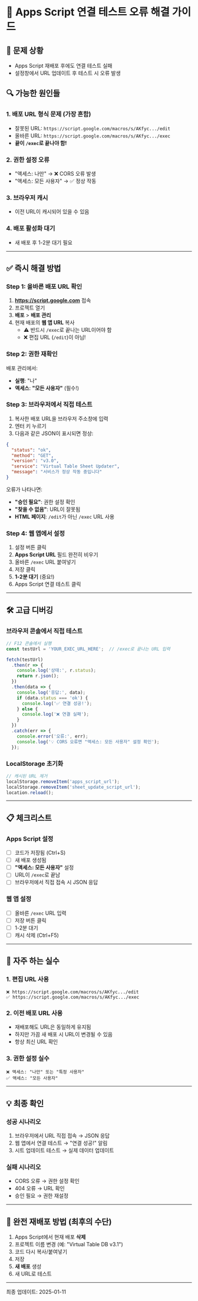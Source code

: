 # 🔧 Apps Script 연결 테스트 오류 해결 가이드

## 🎯 문제 상황
- Apps Script 재배포 후에도 연결 테스트 실패
- 설정창에서 URL 업데이트 후 테스트 시 오류 발생

## 🔍 가능한 원인들

### 1. **배포 URL 형식 문제** (가장 흔함)
- 잘못된 URL: `https://script.google.com/macros/s/AKfyc.../edit`
- 올바른 URL: `https://script.google.com/macros/s/AKfyc.../exec`
- **끝이 `/exec`로 끝나야 함!**

### 2. **권한 설정 오류**
- "액세스: 나만" → ❌ CORS 오류 발생
- "액세스: 모든 사용자" → ✅ 정상 작동

### 3. **브라우저 캐시**
- 이전 URL이 캐시되어 있을 수 있음

### 4. **배포 활성화 대기**
- 새 배포 후 1-2분 대기 필요

---

## ✅ 즉시 해결 방법

### Step 1: 올바른 배포 URL 확인

1. **https://script.google.com** 접속
2. 프로젝트 열기
3. **배포** > **배포 관리**
4. 현재 배포의 **웹 앱 URL** 복사
   - ⚠️ 반드시 `/exec`로 끝나는 URL이어야 함
   - ❌ 편집 URL (`/edit`)이 아님!

### Step 2: 권한 재확인

배포 관리에서:
- **실행**: "나"
- **액세스**: **"모든 사용자"** (필수!)

### Step 3: 브라우저에서 직접 테스트

1. 복사한 배포 URL을 브라우저 주소창에 입력
2. 엔터 키 누르기
3. 다음과 같은 JSON이 표시되면 정상:

```json
{
  "status": "ok",
  "method": "GET",
  "version": "v3.0",
  "service": "Virtual Table Sheet Updater",
  "message": "서비스가 정상 작동 중입니다"
}
```

오류가 나타나면:
- **"승인 필요"**: 권한 설정 확인
- **"찾을 수 없음"**: URL이 잘못됨
- **HTML 페이지**: `/edit`가 아닌 `/exec` URL 사용

### Step 4: 웹 앱에서 설정

1. 설정 버튼 클릭
2. **Apps Script URL** 필드 완전히 비우기
3. 올바른 `/exec` URL 붙여넣기
4. 저장 클릭
5. **1-2분 대기** (중요!)
6. Apps Script 연결 테스트 클릭

---

## 🛠️ 고급 디버깅

### 브라우저 콘솔에서 직접 테스트

```javascript
// F12 콘솔에서 실행
const testUrl = 'YOUR_EXEC_URL_HERE';  // /exec로 끝나는 URL 입력

fetch(testUrl)
  .then(r => {
    console.log('상태:', r.status);
    return r.json();
  })
  .then(data => {
    console.log('응답:', data);
    if (data.status === 'ok') {
      console.log('✅ 연결 성공!');
    } else {
      console.log('❌ 연결 실패');
    }
  })
  .catch(err => {
    console.error('오류:', err);
    console.log('💡 CORS 오류면 "액세스: 모든 사용자" 설정 확인');
  });
```

### LocalStorage 초기화

```javascript
// 캐시된 URL 제거
localStorage.removeItem('apps_script_url');
localStorage.removeItem('sheet_update_script_url');
location.reload();
```

---

## 📋 체크리스트

### Apps Script 설정
- [ ] 코드가 저장됨 (Ctrl+S)
- [ ] 새 배포 생성됨
- [ ] **"액세스: 모든 사용자"** 설정
- [ ] URL이 `/exec`로 끝남
- [ ] 브라우저에서 직접 접속 시 JSON 응답

### 웹 앱 설정
- [ ] 올바른 `/exec` URL 입력
- [ ] 저장 버튼 클릭
- [ ] 1-2분 대기
- [ ] 캐시 삭제 (Ctrl+F5)

---

## 🚨 자주 하는 실수

### 1. 편집 URL 사용
```
❌ https://script.google.com/macros/s/AKfyc.../edit
✅ https://script.google.com/macros/s/AKfyc.../exec
```

### 2. 이전 배포 URL 사용
- 재배포해도 URL은 동일하게 유지됨
- 하지만 가끔 새 배포 시 URL이 변경될 수 있음
- 항상 최신 URL 확인

### 3. 권한 설정 실수
```
❌ 액세스: "나만" 또는 "특정 사용자"
✅ 액세스: "모든 사용자"
```

---

## 💡 최종 확인

### 성공 시나리오
1. 브라우저에서 URL 직접 접속 → JSON 응답
2. 웹 앱에서 연결 테스트 → "연결 성공!" 알림
3. 시트 업데이트 테스트 → 실제 데이터 업데이트

### 실패 시나리오
- CORS 오류 → 권한 설정 확인
- 404 오류 → URL 확인
- 승인 필요 → 권한 재설정

---

## 🔄 완전 재배포 방법 (최후의 수단)

1. Apps Script에서 현재 배포 **삭제**
2. 프로젝트 이름 변경 (예: "Virtual Table DB v3.1")
3. 코드 다시 복사/붙여넣기
4. 저장
5. **새 배포** 생성
6. 새 URL로 테스트

---

최종 업데이트: 2025-01-11
